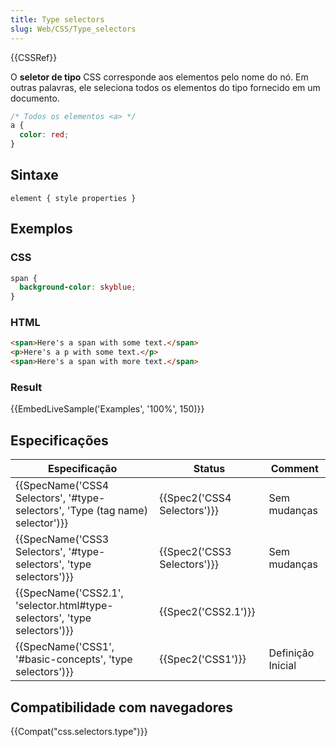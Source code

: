 ```yaml
---
title: Type selectors
slug: Web/CSS/Type_selectors
---
```

{{CSSRef}}

O **seletor de tipo** CSS corresponde aos elementos pelo nome do nó. Em outras palavras, ele seleciona todos os elementos do tipo fornecido em um documento.

```css
/* Todos os elementos <a> */
a {
  color: red;
}
```

## Sintaxe

```
element { style properties }
```

## Exemplos

### CSS

```css
span {
  background-color: skyblue;
}
```

### HTML

```html
<span>Here's a span with some text.</span>
<p>Here's a p with some text.</p>
<span>Here's a span with more text.</span>
```

### Result

{{EmbedLiveSample('Examples', '100%', 150)}}

## Especificações

| Especificação                                                                                            | Status                               | Comment           |
| -------------------------------------------------------------------------------------------------------- | ------------------------------------ | ----------------- |
| {{SpecName('CSS4 Selectors', '#type-selectors', 'Type (tag name) selector')}} | {{Spec2('CSS4 Selectors')}} | Sem mudanças      |
| {{SpecName('CSS3 Selectors', '#type-selectors', 'type selectors')}}                 | {{Spec2('CSS3 Selectors')}} | Sem mudanças      |
| {{SpecName('CSS2.1', 'selector.html#type-selectors', 'type selectors')}}         | {{Spec2('CSS2.1')}}             |                   |
| {{SpecName('CSS1', '#basic-concepts', 'type selectors')}}                             | {{Spec2('CSS1')}}             | Definição Inicial |

## Compatibilidade com navegadores

{{Compat("css.selectors.type")}}
